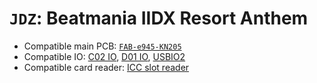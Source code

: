 # `JDZ`: Beatmania IIDX Resort Anthem

* Compatible main PCB: [`FAB-e945-KN205`](../boards.md#fab-e945-kn205)
* Compatible IO: [C02 IO](../io.md#c02-io), [D01 IO](../io.md#d01-io), [USBIO2](../io.md#usbio2)
* Compatible card reader: [ICC slot reader](../io.md#icc)
